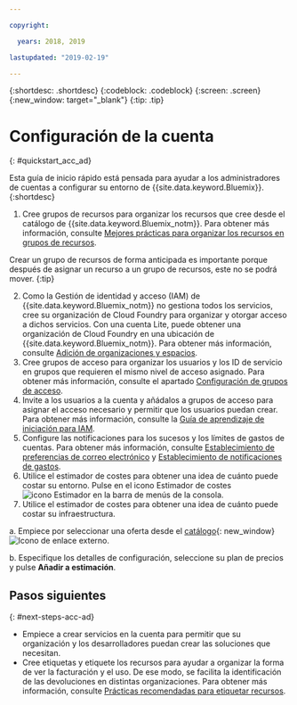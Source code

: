 ```yaml
---

copyright:

  years: 2018, 2019

lastupdated: "2019-02-19"

---
```


{:shortdesc: .shortdesc}
{:codeblock: .codeblock}
{:screen: .screen}
{:new_window: target="_blank"}
{:tip: .tip}

# Configuración de la cuenta
{: #quickstart_acc_ad}

Esta guía de inicio rápido está pensada para ayudar a los administradores de cuentas a configurar su entorno de {{site.data.keyword.Bluemix}}. 
{:shortdesc}

1. Cree grupos de recursos para organizar los recursos que cree desde el catálogo de {{site.data.keyword.Bluemix_notm}}. Para obtener más información, consulte [Mejores prácticas para organizar los recursos en grupos de recursos](/docs/resources?topic=resources-bp_resourcegroups).

  Crear un grupo de recursos de forma anticipada es importante porque después de asignar un recurso a un grupo de recursos, este no se podrá mover.
  {:tip}
  
2. Como la Gestión de identidad y acceso (IAM) de {{site.data.keyword.Bluemix_notm}} no gestiona todos los servicios, cree su organización de Cloud Foundry para organizar y otorgar acceso a dichos servicios. Con una cuenta Lite, puede obtener una organización de Cloud Foundry en una ubicación de {{site.data.keyword.Bluemix_notm}}. Para obtener más información, consulte [Adición de organizaciones y espacios](/docs/account?topic=account-orgsspacesusers). 
3. Cree grupos de acceso para organizar los usuarios y los ID de servicio en grupos que requieren el mismo nivel de acceso asignado. Para obtener más información, consulte el apartado [Configuración de grupos de acceso](/docs/iam?topic=iam-groups).
4. Invite a los usuarios a la cuenta y añádalos a grupos de acceso para asignar el acceso necesario y permitir que los usuarios puedan crear. Para obtener más información, consulte la [Guía de aprendizaje de iniciación para IAM](/docs/iam?topic=iam-getstarted).
5. Configure las notificaciones para los sucesos y los límites de gastos de cuentas. Para obtener más información, consulte [Establecimiento de preferencias de correo electrónico](/docs/account?topic=account-email-prefs) y [Establecimiento de notificaciones de gastos](/docs/billing-usage?topic=billing-usage-spending). 
6. Utilice el estimador de costes para obtener una idea de cuánto puede costar su entorno. Pulse en el icono Estimador de costes ![icono Estimador](../icons/Estimator.svg) en la barra de menús de la consola. 
7. Utilice el estimador de costes para obtener una idea de cuánto puede costar su infraestructura. 
  
  a. Empiece por seleccionar una oferta desde el [catálogo](https://cloud.ibm.com/catalog){: new_window} ![Icono de enlace externo](../icons/launch-glyph.svg). 
  
  b. Especifique los detalles de configuración, seleccione su plan de precios y pulse **Añadir a estimación**.

## Pasos siguientes
{: #next-steps-acc-ad}

* Empiece a crear servicios en la cuenta para permitir que su organización y los desarrolladores puedan crear las soluciones que necesitan.  
* Cree etiquetas y etiquete los recursos para ayudar a organizar la forma de ver la facturación y el uso. De ese modo, se facilita la identificación de las devoluciones en distintas organizaciones. Para obtener más información, consulte [Prácticas recomendadas para etiquetar recursos](/docs/account?topic=account-account_setup#tags). 
